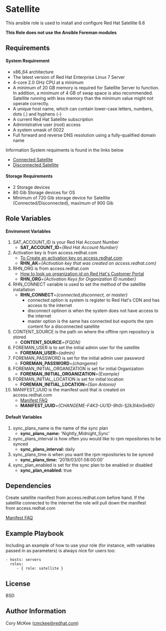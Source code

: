 Satellite
=========

This ansible role is used to install and configure Red Hat Satellite 6.6

**This Role does not use the Ansible Foreman modules**

Requirements
------------
#### System Requirement
- x86_64 architecture
- The latest version of Red Hat Enterprise Linux 7 Server
- 4-core 2.0 GHz CPU at a minimum
- A minimum of 20 GB memory is required for Satellite Server to function. In addition, a minimum of 4 GB  of swap space is also recommended. Satellite running with less memory than the minimum value might not operate correctly.
- A unique host name, which can contain lower-case letters, numbers, dots (.) and hyphens (-)
- A current Red Hat Satellite subscription
- Administrative user (root) access
- A system umask of 0022
- Full forward and reverse DNS resolution using a fully-qualified domain name

Information System requiments is found in the links below
- [Connected Satellite](https://access.redhat.com/documentation/en-us/red_hat_satellite/6.6/html/installing_satellite_server_from_a_connected_network/index)   
- [Disconnected Satellite](https://access.redhat.com/documentation/en-us/red_hat_satellite/6.6/html/installing_satellite_server_from_a_disconnected_network/index) 

#### Storage Requirements
- 2 Storage devices
- 80 Gib Storage devices for OS
- Minimum of 720 Gib storage device for Satellite (Connected/Disconnected), maximum of 900 Gib

Role Variables
--------------
#### Enviroment Variables

1. SAT_ACCOUNT_ID is your Red Hat Account Number 
   - **SAT_ACCOUNT_ID**=*{Red Hat Account Number}*
2. Activation key is from access.redhat.com 
   - [To Create an activation key on access.redhat.com](https://access.redhat.com/articles/1378093)
   - **RHN_AK**=*{Activation key that was created on access.redhat.com}*
3. RHN_ORG is from access.redhat.com
   - [How to look up organization id on Red Hat's Customer Portal](https://access.redhat.com/articles/3047431)
   - **RHN_ORG**=*{Activation Keys for Organization ID number}*
4. RHN_CONNECT variable is used to set the method of the satellite installation
   - **RHN_CONNECT**=*{connected,disconnect, or master}*
     - connected option is system is register to Red Hat's CDN and has access to the internet
     - disconnect optinon is when the system does not have access to the internet
     - master option is the same has connected but exports the rpm content for a disconnected satellite
5. CONTENT_SOURCE is the path on where the offline rpm repository is stored
   - **CONTENT_SOURCE**=*{FQDN}*
6. FOREMAN_USER is to set the initial admin user for the satellite
   - **FOREMAN_USER**=*{admin}*
7. FOREMAN_PASSWORD is set for the initial admin user password
   - **FOREMAN_PASSWORD**=*{changeme}*
8. FOREMAN_INITIAL_ORGANIZATION is set for initial Organization
   - **FOREMAN_INITIAL_ORGANIZATION**=*{Example}*
9. FOREMAN_INITIAL_LOCATION is set for initial location
   - **FOREMAN_INITIAL_LOCATION**=*{San Antonio}*
10. MANIFEST_UUID is the manifest uuid that is created on access.redhat.com
    - [Manifest FAQ](https://access.redhat.com/articles/229083)
    - **MANIFEST_UUID**=*{CHANGEME-F4K3-UU1D-9h0i-1j2k3l4m5n60}* 

#### Default Variables

1. sync_plans_name is the name of the sync plan
   - **sync_plans_name:** 'Nightly_Midnight_Sync'
2. sync_plans_interval is how often you would like to rpm repositories to be synced
   - **sync_plans_interval:** daily
3. sync_plans_time is when you want the rpm repositories to be synced
   - **sync_plans_time:** '2019/03/01 08:00:00'
4. sync_plan_enabled is set for the sync plan to be enabled or disabled
   - **sync_plan_enabled:** true

Dependencies
------------
Create satellite manifest from access.redhat.com before hand. If the satellite connected to the internet the role will pull down the manifest  
from access.redhat.com

[Manifest FAQ](https://access.redhat.com/articles/229083)

Example Playbook
----------------

Including an example of how to use your role (for instance, with variables
passed in as parameters) is always nice for users too:

    - hosts: servers
      roles:
         - { role: satellite }

License
-------

BSD

Author Information
------------------

Cory McKee (cmckee@redhat.com)

